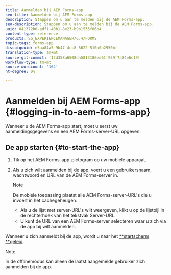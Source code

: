 ```yaml
---
title: Aanmelden bij AEM Forms-app
seo-title: Aanmelden bij AEM Forms-app
description: Stappen om u aan te melden bij de AEM Forms-app.
seo-description: Stappen om u aan te melden bij de AEM Forms-app.
uuid: 041372b0-adf1-40b1-8e23-b9b1535f86b4
content-type: reference
products: SG_EXPERIENCEMANAGER/6.4/FORMS
topic-tags: forms-app
discoiquuid: e5aa84a5-9b47-4cc8-8622-510a0a2950bf
translation-type: tm+mt
source-git-commit: f13d358a6508da5813186ed61f959f7a84e6c19f
workflow-type: tm+mt
source-wordcount: '164'
ht-degree: 0%

---
```



# Aanmelden bij AEM Forms-app {#logging-in-to-aem-forms-app}

Wanneer u de AEM Forms-app start, moet u eerst uw aanmeldingsgegevens en een AEM Forms-server-URL opgeven.

## De app starten {#to-start-the-app}

1. Tik op het AEM Forms-app-pictogram op uw mobiele apparaat.
1. Als u zich wilt aanmelden bij de app, voert u een gebruikersnaam, wachtwoord en URL van de AEM Forms-server in.

   >[!NOTE]
   >
   >De mobiele toepassing plaatst alle AEM Forms-server-URL&#39;s die u invoert in het cachegeheugen.
   >
   >* Als u de lijst met server-URL&#39;s wilt weergeven, klikt u op de lijstpijl in de rechterhoek van het tekstvak Server-URL.
   >* U kunt de URL van een AEM Forms-server selecteren waar u zich via de app bij wilt aanmelden.


Wanneer u zich aanmeldt bij de app, wordt u naar het [**startscherm **geleid](/help/forms/using/home-screen.md).

>[!NOTE]
>
>In de offlinemodus kan alleen de laatst aangemelde gebruiker zich aanmelden bij de app.
